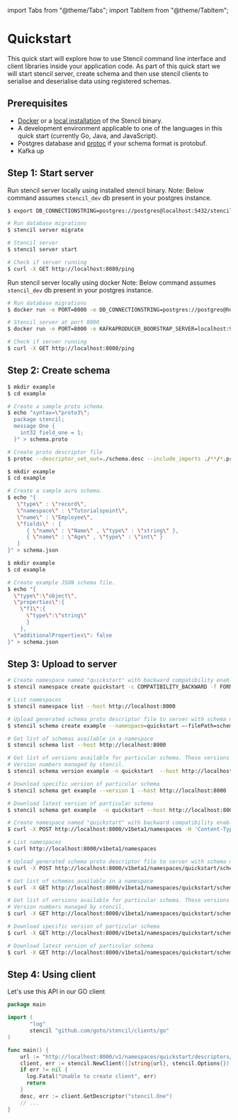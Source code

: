 import Tabs from "@theme/Tabs";
import TabItem from "@theme/TabItem";

# Quickstart

This quick start will explore how to use Stencil command line interface and client libraries inside your application code. As part of this quick start we will start stencil server, create schema and then use stencil clients to serialise and deserialise data using registered schemas.

## Prerequisites

- [Docker](../installation#using-docker-image) or a [local installation](../installation#binary-cross-platform) of the Stencil binary.
- A development environment applicable to one of the languages in this quick start (currently Go, Java, and JavaScript).
- Postgres database and [protoc](https://github.com/protocolbuffers/protobuf#protocol-compiler-installation) if your schema format is protobuf.
- Kafka up

## Step 1: Start server

<Tabs>
<TabItem value="executable" label="Executable" default>

Run stencil server locally using installed stencil binary.
Note: Below command assumes `stencil_dev` db present in your postgres instance.

```bash
$ export DB_CONNECTIONSTRING=postgres://postgres@localhost:5432/stencil_dev?sslmode=disable

# Run database migrations
$ stencil server migrate

# Stencil server
$ stencil server start

# Check if server running
$ curl -X GET http://localhost:8080/ping
```

</TabItem>
<TabItem value="docker" label="Docker">

Run stencil server locally using docker
Note: Below command assumes `stencil_dev` db present in your postgres instance.

```bash
# Run database migrations
$ docker run -e PORT=8000 -e DB_CONNECTIONSTRING=postgres://postgres@host.docker.internal:5432/stencil_dev?sslmode=disable -p 8000:8000 gotocompany/stencil server migrate

# Stencil server at port 8000
$ docker run -e PORT=8000 -e KAFKAPRODUCER_BOORSTRAP_SERVER=localhost:9092 SCHEMACHANGE_ENABLE=true SCHEMACHANGE_KAFKATOPIC=schema_change DB_CONNECTIONSTRING=postgres://postgres@host.docker.internal:5432/stencil_dev?sslmode=disable -p 8000:8000 gotocompany/stencil server start

# Check if server running
$ curl -X GET http://localhost:8000/ping
```

</TabItem>
</Tabs>

## Step 2: Create schema

<Tabs>
<TabItem value="protobuf" label="Protobuf">

```bash
$ mkdir example
$ cd example

# Create a sample proto schema.
$ echo "syntax=\"proto3\";
  package stencil;
  message One {
    int32 field_one = 1;
  }" > schema.proto

# Create proto descriptor file
$ protoc --descriptor_set_out=./schema.desc --include_imports ./**/*.proto
```

</TabItem>
<TabItem value="avro" label="Avro">

```bash
$ mkdir example
$ cd example

# Create a sample avro schema.
$ echo "{
   \"type\" : \"record\",
   \"namespace\" : \"Tutorialspoint\",
   \"name\" : \"Employee\",
   \"fields\" : [
      { \"name\" : \"Name\" , \"type\" : \"string\" },
      { \"name\" : \"Age\" , \"type\" : \"int\" }
   ]
}" > schema.json

```

</TabItem>
<TabItem value="json" label="JSON">

```bash
$ mkdir example
$ cd example

# Create example JSON schema file.
$ echo "{
  \"type\":\"object\",
  \"properties\":{
    \"f1\":{
      \"type\":\"string\"
      }
    },
  \"additionalProperties\": false
}" > schema.json

```

</TabItem>
</Tabs>

## Step 3: Upload to server

<Tabs>
<TabItem value="cli" label="CLI">

```bash
# Create namespace named "quickstart" with backward compatibility enabled
$ stencil namespace create quickstart -c COMPATIBILITY_BACKWARD -f FORMAT_PROTOBUF -d "For quickstart guide" --host http://localhost:8000

# List namespaces
$ stencil namespace list --host http://localhost:8000

# Upload generated schema proto descriptor file to server with schema name as `example` under `quickstart` namespace.
$ stencil schema create example --namespace=quickstart –-filePath=schema.desc

# Get list of schemas available in a namespace
$ stencil schema list --host http://localhost:8000

# Get list of versions available for particular schema. These versions are auto generated.
# Version numbers managed by stencil.
$ stencil schema version example -n quickstart  --host http://localhost:8000

# Download specific version of particular schema
$ stencil schema get example --version 1 --host http://localhost:8000

# Download latest version of particular schema
$ stencil schema get example  -n quickstart --host http://localhost:8000
```

</TabItem>
<TabItem value="api" label="API">

```bash
# Create namespace named "quickstart" with backward compatibility enabled
$ curl -X POST http://localhost:8000/v1beta1/namespaces -H 'Content-Type: application/json' -d '{"id": "quickstart", "format": "FORMAT_PROTOBUF", "compatibility": "COMPATIBILITY_BACKWARD", "description": "For quickstart guide"}'

# List namespaces
$ curl http://localhost:8000/v1beta1/namespaces

# Upload generated schema proto descriptor file to server with schema name as `example` under `quickstart` namespace.
$ curl -X POST http://localhost:8000/v1beta1/namespaces/quickstart/schemas/example --data-binary "@schema.desc"

# Get list of schemas available in a namespace
$ curl -X GET http://localhost:8000/v1beta1/namespaces/quickstart/schemas

# Get list of versions available for particular schema. These versions are auto generated.
# Version numbers managed by stencil.
$ curl -X GET http://localhost:8000/v1beta1/namespaces/quickstart/schemas/example/versions

# Download specific version of particular schema
$ curl -X GET http://localhost:8000/v1beta1/namespaces/quickstart/schemas/example/versions/1

# Download latest version of particular schema
$ curl -X GET http://localhost:8000/v1beta1/namespaces/quickstart/schemas/example;
```

</TabItem>
</Tabs>

## Step 4: Using client

Let's use this API in our GO client

```go
package main

import (
       "log"
       stencil "github.com/goto/stencil/clients/go"
)

func main() {
    url := "http://localhost:8000/v1/namespaces/quickstart/descriptors/example/versions/latest"
    client, err := stencil.NewClient([]string{url}, stencil.Options{})
    if err != nil {
      log.Fatal("Unable to create client", err)
      return
    }
    desc, err := client.GetDescriptor("stencil.One")
    // ...
}
```
